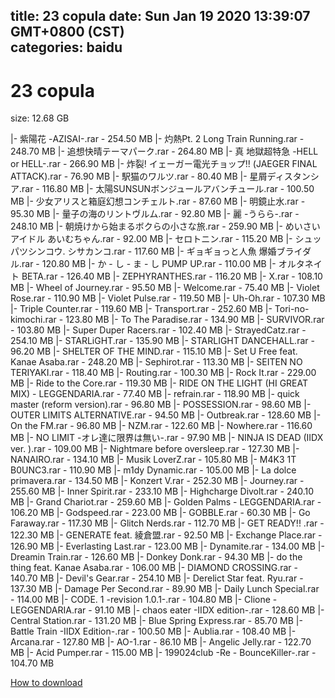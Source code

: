 
title: 23 copula
date: Sun Jan 19 2020 13:39:07 GMT+0800 (CST)    
categories: baidu
---

# 23 copula
size: 12.68 GB
 
 
|- 紫陽花 -AZISAI-.rar - 254.50 MB
|- 灼熱Pt. 2 Long Train Running.rar - 248.70 MB
|- 追想快晴テーマパーク.rar - 264.80 MB
|- 真 地獄超特急 -HELL or HELL-.rar - 266.90 MB
|- 炸裂! イェーガー電光チョップ!! (JAEGER FINAL ATTACK).rar - 76.90 MB
|- 駅猫のワルツ.rar - 80.40 MB
|- 星屑ディスタンシア.rar - 116.80 MB
|- 太陽SUNSUNボンジュールアバンチュール.rar - 100.50 MB
|- 少女アリスと箱庭幻想コンチェルト.rar - 87.60 MB
|- 明鏡止水.rar - 95.30 MB
|- 量子の海のリントヴルム.rar - 92.80 MB
|- 麗 -うらら-.rar - 248.10 MB
|- 朝焼けから始まるボクらの小さな旅.rar - 259.90 MB
|- めいさいアイドル あいむちゃん.rar - 92.00 MB
|- セロトニン.rar - 115.20 MB
|- シュッパツシンコウ. シサカンコ.rar - 117.60 MB
|- ギョギョっと人魚 爆婚ブライダル.rar - 120.80 MB
|- か - し - ま - し PUMP UP.rar - 110.00 MB
|- オルタネイト BETA.rar - 126.40 MB
|- ZEPHYRANTHES.rar - 116.20 MB
|- X.rar - 108.10 MB
|- Wheel of Journey.rar - 95.50 MB
|- Welcome.rar - 75.40 MB
|- Violet Rose.rar - 110.90 MB
|- Violet Pulse.rar - 119.50 MB
|- Uh-Oh.rar - 107.30 MB
|- Triple Counter.rar - 119.60 MB
|- Transport.rar - 252.60 MB
|- Tori-no-kimochi.rar - 123.80 MB
|- To The Paradise.rar - 134.90 MB
|- SURVIVOR.rar - 103.80 MB
|- Super Duper Racers.rar - 102.40 MB
|- StrayedCatz.rar - 254.10 MB
|- STARLiGHT.rar - 135.90 MB
|- STARLIGHT DANCEHALL.rar - 96.20 MB
|- SHELTER OF THE MIND.rar - 115.10 MB
|- Set U Free feat. Kanae Asaba.rar - 248.20 MB
|- Sephirot.rar - 113.30 MB
|- SEITEN NO TERIYAKI.rar - 118.40 MB
|- Routing.rar - 100.30 MB
|- Rock It.rar - 229.00 MB
|- Ride to the Core.rar - 119.30 MB
|- RIDE ON THE LIGHT (HI GREAT MIX) - LEGGENDARIA.rar - 77.40 MB
|- refrain.rar - 118.90 MB
|- quick master (reform version).rar - 96.80 MB
|- POSSESSION.rar - 98.60 MB
|- OUTER LIMITS ALTERNATIVE.rar - 94.50 MB
|- Outbreak.rar - 128.60 MB
|- On the FM.rar - 96.80 MB
|- NZM.rar - 122.60 MB
|- Nowhere.rar - 116.60 MB
|- NO LIMIT -オレ達に限界は無い-.rar - 97.90 MB
|- NINJA IS DEAD (IIDX ver. ).rar - 109.00 MB
|- Nightmare before oversleep.rar - 127.30 MB
|- NANAIRO.rar - 134.10 MB
|- Musik LoverZ.rar - 105.80 MB
|- M4K3 1T B0UNC3.rar - 110.90 MB
|- m1dy Dynamic.rar - 105.00 MB
|- La dolce primavera.rar - 134.50 MB
|- Konzert V.rar - 252.30 MB
|- Journey.rar - 255.60 MB
|- Inner Spirit.rar - 233.10 MB
|- Highcharge Divolt.rar - 240.10 MB
|- Grand Chariot.rar - 259.60 MB
|- Golden Palms - LEGGENDARIA.rar - 106.20 MB
|- Godspeed.rar - 223.00 MB
|- GOBBLE.rar - 60.30 MB
|- Go Faraway.rar - 117.30 MB
|- Glitch Nerds.rar - 112.70 MB
|- GET READY!! .rar - 122.30 MB
|- GENERATE feat. 綾倉盟.rar - 92.50 MB
|- Exchange Place.rar - 126.90 MB
|- Everlasting Last.rar - 123.00 MB
|- Dynamite.rar - 134.00 MB
|- Dreamin Train.rar - 126.60 MB
|- Donkey Donk.rar - 94.30 MB
|- do the thing feat. Kanae Asaba.rar - 106.00 MB
|- DIAMOND CROSSING.rar - 140.70 MB
|- Devil's Gear.rar - 254.10 MB
|- Derelict Star feat. Ryu.rar - 137.30 MB
|- Damage Per Second.rar - 89.90 MB
|- Daily Lunch Special.rar - 114.00 MB
|- CODE. 1 -revision 1.0.1-.rar - 104.80 MB
|- Clione - LEGGENDARIA.rar - 91.10 MB
|- chaos eater -IIDX edition-.rar - 128.60 MB
|- Central Station.rar - 131.20 MB
|- Blue Spring Express.rar - 85.70 MB
|- Battle Train -IIDX Edition-.rar - 100.50 MB
|- Aublia.rar - 108.40 MB
|- Arcana.rar - 127.80 MB
|- AO-1.rar - 86.10 MB
|- Angelic Jelly.rar - 122.70 MB
|- Acid Pumper.rar - 115.00 MB
|- 199024club -Re - BounceKiller-.rar - 104.70 MB

[How to download](https://bpcam.bemobtrk.com/go/2ceec3aa-1ca2-46d6-b9ff-aaa5c184517c?jno=3812)